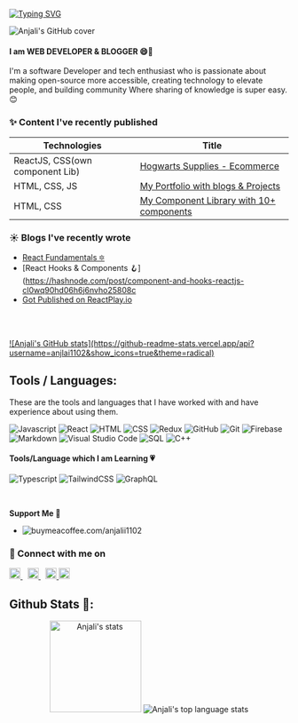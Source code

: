 [![Typing SVG](https://readme-typing-svg.herokuapp.com?lines=Hi%2C+I+am+Anjali+a+Developer)](https://git.io/typing-svg)

![Anjali's GitHub cover](https://cool-cover.up.railway.app/cover.png?username=anjali1102&text=Hola,+I'm+Anjali&pattern=p8&avatarRadius=50)


####  I am WEB DEVELOPER & BLOGGER 😄🦄 

I'm a software Developer and tech enthusiast who is passionate about making open-source more accessible, creating technology to elevate people, and building community Where sharing of knowledge is super easy. 😊


### ✨ Content I've recently published
| Technologies | Title |
| --- | --- |
ReactJS, CSS(own component Lib) | [Hogwarts Supplies - Ecommerce](https://hogwarts-supplies.netlify.app/) 
HTML, CSS, JS | [My Portfolio with blogs & Projects ](https://anjali.ga)
HTML, CSS | [My Component Library with 10+ components](https://rapidui.vercel.app/)
<!-- content -->

###  ☀️ Blogs I've recently wrote 
- [React Fundamentals 🔯](https://hashnode.com/post/day-1-react-fundamentals-declarative-cl0tx1z1d004eiknv4uzh7c9q)
- [React Hooks & Components 🪝](https://hashnode.com/post/component-and-hooks-reactjs-cl0wq90hd06h6j6nvho25808c
- [Got Published on ReactPlay.io](https://blog.reactplay.io/react-fundamentals-declarative-or-component-based-or-library)

<br> <br>

<a href="https://github.com/anjali1102#gh-light-mode-only">
    ![Anjali's GitHub stats](https://github-readme-stats.vercel.app/api?username=anjlai1102&show_icons=true&theme=radical)
</a>

 
 ## Tools / Languages:

These are the tools and languages that I have worked with and have experience about using them.

![Javascript](https://img.shields.io/badge/-Javascript-05122A?style=flat&logo=javascript)
![React](https://img.shields.io/badge/-React-05122A?style=flat&logo=react)
![HTML](https://img.shields.io/badge/-HTML-05122A?style=flat&logo=HTML5)
![CSS](https://img.shields.io/badge/-CSS-05122A?style=flat&logo=CSS3)
![Redux](https://img.shields.io/badge/-Redux-05122A?style=flat&logo=redux)
![GitHub](https://img.shields.io/badge/-GitHub-05122A?style=flat&logo=github)
![Git](https://img.shields.io/badge/-Git-05122A?style=flat&logo=git)
![Firebase](https://img.shields.io/badge/-Firebase-05122A?style=flat&logo=firebase)
![Markdown](https://img.shields.io/badge/-Markdown-05122A?style=flat&logo=markdown)
![Visual Studio Code](https://img.shields.io/badge/-Visual%20Studio%20Code-05122A?style=flat&logo=visual-studio-code&logoColor=007ACC)
![SQL](https://img.shields.io/badge/-SQL-05122A?style=flat&logo=mysql)
![C++](https://img.shields.io/badge/-C++-05122A?style=flat&logo=c%2B%2B)


#### Tools/Language which I am Learning 💗
![Typescript](https://img.shields.io/badge/-Typescript-05122A?style=flat&logo=typescript)
![TailwindCSS](https://img.shields.io/badge/-TailwindCSS-05122A?style=flat&logo=tailwindcss)
![GraphQL](https://img.shields.io/badge/-GraphQL-05122A?style=flat&logo=graphql)

<br>

**Support Me 🌈** <br/>
- ![buymeacoffee.com/anjalii1102](https://img.shields.io/badge/Buy_Me_A_Coffee-FFDD00?style=for-the-badge&logo=buy-me-a-coffee&logoColor=black)


### 🤝 Connect with me on

<a href="https://twitter.com/anjalii1102" target="_blank">
    <img width="20px" src="https://cdn0.iconfinder.com/data/icons/social-media-2474/128/twitter_social_media_social_media_network-512.png" alt="Twitter">
</a> 
<a href="https://linkedin.com/in/anjali1102" target="_blank">
    <img width="20px" src="https://cdn0.iconfinder.com/data/icons/social-media-2474/128/linkedin_linked_interface_media_social_network-512.png" alt="LinkedIn">
</a> 
<a href="mailto:ac.chauhan1102@gmail.com" target="_blank">
  <img width="20px" src="https://cdn4.iconfinder.com/data/icons/logos-brands-in-colors/48/google-gmail-128.png" alt="Mail"/>
</a>
<span></span>
<a href="https://hashnode.com/@anjalii" target="_blank">
  <img width="20px" src="https://user-images.githubusercontent.com/56559378/173660854-9891effe-ae3f-4c1d-8042-8e7e3e4be6b1.png" alt="hashnode"/>
</a>


<br>

## Github Stats 📃:

<p align="center">
    <img height="165" src="https://github-readme-stats.vercel.app/api?username=anjali1102&count_private=true&include_all_commits=true&theme=tokyonight" alt="Anjali's stats" />
    <img src="https://github-readme-stats.vercel.app/api/top-langs/?username=anjali1102&layout=compact&theme=tokyonight" alt="Anjali's top language stats" />
</p>
